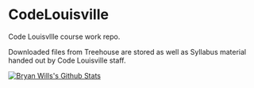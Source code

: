 # CodeLouisville
Code Louisvllle course work repo.

Downloaded files from Treehouse are stored as well as Syllabus material handed out by Code Louisville staff.

[![Bryan Wills's Github 
Stats](https://github-readme-stats.vercel.app/api?username=bryanwills&hide=prs&show_icons=true&theme=onedark)](https://github.com/bryanwills/github-readme-stats)
